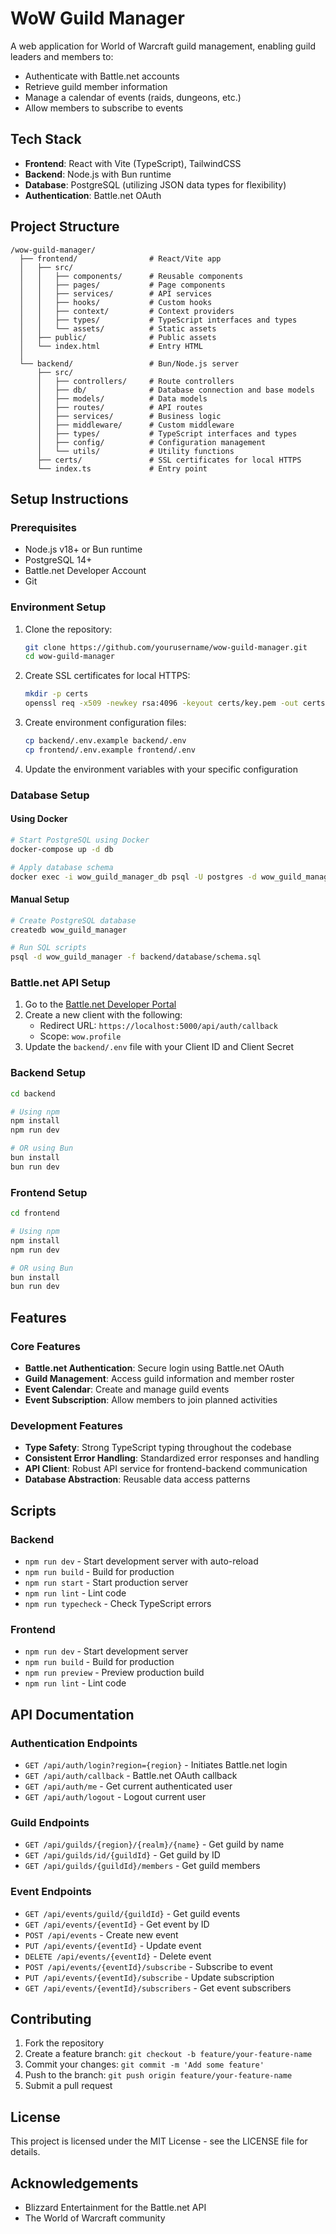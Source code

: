 # WoW Guild Manager

A web application for World of Warcraft guild management, enabling guild leaders and members to:

- Authenticate with Battle.net accounts
- Retrieve guild member information
- Manage a calendar of events (raids, dungeons, etc.)
- Allow members to subscribe to events

## Tech Stack

- **Frontend**: React with Vite (TypeScript), TailwindCSS
- **Backend**: Node.js with Bun runtime
- **Database**: PostgreSQL (utilizing JSON data types for flexibility)
- **Authentication**: Battle.net OAuth

## Project Structure

```
/wow-guild-manager/
  ├── frontend/                # React/Vite app
  │   ├── src/
  │   │   ├── components/      # Reusable components
  │   │   ├── pages/           # Page components
  │   │   ├── services/        # API services
  │   │   ├── hooks/           # Custom hooks
  │   │   ├── context/         # Context providers
  │   │   ├── types/           # TypeScript interfaces and types
  │   │   └── assets/          # Static assets
  │   ├── public/              # Public assets
  │   └── index.html           # Entry HTML
  │
  └── backend/                 # Bun/Node.js server
      ├── src/
      │   ├── controllers/     # Route controllers
      │   ├── db/              # Database connection and base models
      │   ├── models/          # Data models
      │   ├── routes/          # API routes
      │   ├── services/        # Business logic
      │   ├── middleware/      # Custom middleware
      │   ├── types/           # TypeScript interfaces and types
      │   ├── config/          # Configuration management
      │   └── utils/           # Utility functions
      ├── certs/               # SSL certificates for local HTTPS
      └── index.ts             # Entry point
```

## Setup Instructions

### Prerequisites

- Node.js v18+ or Bun runtime
- PostgreSQL 14+
- Battle.net Developer Account
- Git

### Environment Setup

1. Clone the repository:
   ```bash
   git clone https://github.com/yourusername/wow-guild-manager.git
   cd wow-guild-manager
   ```

2. Create SSL certificates for local HTTPS:
   ```bash
   mkdir -p certs
   openssl req -x509 -newkey rsa:4096 -keyout certs/key.pem -out certs/cert.pem -days 365 -nodes -subj '/CN=localhost'
   ```

3. Create environment configuration files:
   ```bash
   cp backend/.env.example backend/.env
   cp frontend/.env.example frontend/.env
   ```

4. Update the environment variables with your specific configuration

### Database Setup

#### Using Docker

```bash
# Start PostgreSQL using Docker
docker-compose up -d db

# Apply database schema
docker exec -i wow_guild_manager_db psql -U postgres -d wow_guild_manager < backend/database/schema.sql
```

#### Manual Setup

```bash
# Create PostgreSQL database
createdb wow_guild_manager

# Run SQL scripts
psql -d wow_guild_manager -f backend/database/schema.sql
```

### Battle.net API Setup

1. Go to the [Battle.net Developer Portal](https://develop.battle.net/access/clients)
2. Create a new client with the following:
   - Redirect URL: `https://localhost:5000/api/auth/callback`
   - Scope: `wow.profile`
3. Update the `backend/.env` file with your Client ID and Client Secret

### Backend Setup

```bash
cd backend

# Using npm
npm install
npm run dev

# OR using Bun
bun install
bun run dev
```

### Frontend Setup

```bash
cd frontend

# Using npm
npm install
npm run dev

# OR using Bun
bun install
bun run dev
```

## Features

### Core Features

- **Battle.net Authentication**: Secure login using Battle.net OAuth
- **Guild Management**: Access guild information and member roster
- **Event Calendar**: Create and manage guild events
- **Event Subscription**: Allow members to join planned activities

### Development Features

- **Type Safety**: Strong TypeScript typing throughout the codebase
- **Consistent Error Handling**: Standardized error responses and handling
- **API Client**: Robust API service for frontend-backend communication
- **Database Abstraction**: Reusable data access patterns

## Scripts

### Backend

- `npm run dev` - Start development server with auto-reload
- `npm run build` - Build for production
- `npm run start` - Start production server
- `npm run lint` - Lint code
- `npm run typecheck` - Check TypeScript errors

### Frontend

- `npm run dev` - Start development server
- `npm run build` - Build for production
- `npm run preview` - Preview production build
- `npm run lint` - Lint code

## API Documentation

### Authentication Endpoints

- `GET /api/auth/login?region={region}` - Initiates Battle.net login
- `GET /api/auth/callback` - Battle.net OAuth callback
- `GET /api/auth/me` - Get current authenticated user
- `GET /api/auth/logout` - Logout current user

### Guild Endpoints

- `GET /api/guilds/{region}/{realm}/{name}` - Get guild by name
- `GET /api/guilds/id/{guildId}` - Get guild by ID
- `GET /api/guilds/{guildId}/members` - Get guild members

### Event Endpoints

- `GET /api/events/guild/{guildId}` - Get guild events
- `GET /api/events/{eventId}` - Get event by ID
- `POST /api/events` - Create new event
- `PUT /api/events/{eventId}` - Update event
- `DELETE /api/events/{eventId}` - Delete event
- `POST /api/events/{eventId}/subscribe` - Subscribe to event
- `PUT /api/events/{eventId}/subscribe` - Update subscription
- `GET /api/events/{eventId}/subscribers` - Get event subscribers

## Contributing

1. Fork the repository
2. Create a feature branch: `git checkout -b feature/your-feature-name`
3. Commit your changes: `git commit -m 'Add some feature'`
4. Push to the branch: `git push origin feature/your-feature-name`
5. Submit a pull request

## License

This project is licensed under the MIT License - see the LICENSE file for details.

## Acknowledgements

- Blizzard Entertainment for the Battle.net API
- The World of Warcraft community